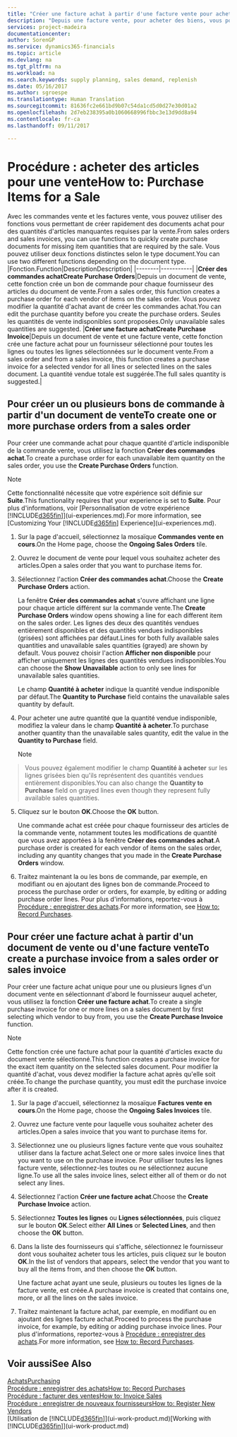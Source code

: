 ```yaml
---
title: "Créer une facture achat à partir d'une facture vente pour acheter des articles pour une vente | Microsoft Docs"
description: "Depuis une facture vente, pour acheter des biens, vous pouvez créer une facture achat pour un fournisseur."
services: project-madeira
documentationcenter: 
author: SorenGP
ms.service: dynamics365-financials
ms.topic: article
ms.devlang: na
ms.tgt_pltfrm: na
ms.workload: na
ms.search.keywords: supply planning, sales demand, replenish
ms.date: 05/16/2017
ms.author: sgroespe
ms.translationtype: Human Translation
ms.sourcegitcommit: 81636fc2e661bd9b07c54da1cd5d0d27e30d01a2
ms.openlocfilehash: 2d7eb238395a0b1060668996fbbc3e13d9dd8a94
ms.contentlocale: fr-ca
ms.lasthandoff: 09/11/2017

---
```

# <a name="how-to-purchase-items-for-a-sale"></a><span data-ttu-id="0c56c-103">Procédure : acheter des articles pour une vente</span><span class="sxs-lookup"><span data-stu-id="0c56c-103">How to: Purchase Items for a Sale</span></span>
<span data-ttu-id="0c56c-104">Avec les commandes vente et les factures vente, vous pouvez utiliser des fonctions vous permettant de créer rapidement des documents achat pour des quantités d'articles manquantes requises par la vente.</span><span class="sxs-lookup"><span data-stu-id="0c56c-104">From sales orders and sales invoices, you can use functions to quickly create purchase documents for missing item quantities that are required by the sale.</span></span> <span data-ttu-id="0c56c-105">Vous pouvez utiliser deux fonctions distinctes selon le type document.</span><span class="sxs-lookup"><span data-stu-id="0c56c-105">You can use two different functions depending on the document type.</span></span>
|<span data-ttu-id="0c56c-106">Fonction.</span><span class="sxs-lookup"><span data-stu-id="0c56c-106">Function</span></span>|<span data-ttu-id="0c56c-107">Description</span><span class="sxs-lookup"><span data-stu-id="0c56c-107">Description</span></span>|
|--------|-----------|
|<span data-ttu-id="0c56c-108">**Créer des commandes achat**</span><span class="sxs-lookup"><span data-stu-id="0c56c-108">**Create Purchase Orders**</span></span>|<span data-ttu-id="0c56c-109">Depuis un document de vente, cette fonction crée un bon de commande pour chaque fournisseur des articles du document de vente.</span><span class="sxs-lookup"><span data-stu-id="0c56c-109">From a sales order, this function creates a purchase order for each vendor of items on the sales order.</span></span> <span data-ttu-id="0c56c-110">Vous pouvez modifier la quantité d'achat avant de créer les commandes achat.</span><span class="sxs-lookup"><span data-stu-id="0c56c-110">You can edit the purchase quantity before you create the purchase orders.</span></span> <span data-ttu-id="0c56c-111">Seules les quantités de vente indisponibles sont proposées.</span><span class="sxs-lookup"><span data-stu-id="0c56c-111">Only unavailable sales quantities are suggested.</span></span>
|<span data-ttu-id="0c56c-112">**Créer une facture achat**</span><span class="sxs-lookup"><span data-stu-id="0c56c-112">**Create Purchase Invoice**</span></span>|<span data-ttu-id="0c56c-113">Depuis un document de vente et une facture vente, cette fonction crée une facture achat pour un fournisseur sélectionné pour toutes les lignes ou toutes les lignes sélectionnées sur le document vente.</span><span class="sxs-lookup"><span data-stu-id="0c56c-113">From a sales order and from a sales invoice, this function creates a purchase invoice for a selected vendor for all lines or selected lines on the sales document.</span></span> <span data-ttu-id="0c56c-114">La quantité vendue totale est suggérée.</span><span class="sxs-lookup"><span data-stu-id="0c56c-114">The full sales quantity is suggested.</span></span>|

## <a name="to-create-one-or-more-purchase-orders-from-a-sales-order"></a><span data-ttu-id="0c56c-115">Pour créer un ou plusieurs bons de commande à partir d'un document de vente</span><span class="sxs-lookup"><span data-stu-id="0c56c-115">To create one or more purchase orders from a sales order</span></span>
<span data-ttu-id="0c56c-116">Pour créer une commande achat pour chaque quantité d'article indisponible de la commande vente, vous utilisez la fonction **Créer des commandes achat**.</span><span class="sxs-lookup"><span data-stu-id="0c56c-116">To create a purchase order for each unavailable item quantity on the sales order, you use the **Create Purchase Orders** function.</span></span> 

> [!NOTE]  
>   <span data-ttu-id="0c56c-117">Cette fonctionnalité nécessite que votre expérience soit définie sur **Suite**.</span><span class="sxs-lookup"><span data-stu-id="0c56c-117">This functionality requires that your experience is set to **Suite**.</span></span> <span data-ttu-id="0c56c-118">Pour plus d'informations, voir [Personnalisation de votre expérience [!INCLUDE[d365fin](includes/d365fin_md.md)]](ui-experiences.md).</span><span class="sxs-lookup"><span data-stu-id="0c56c-118">For more information, see [Customizing Your [!INCLUDE[d365fin](includes/d365fin_md.md)] Experience](ui-experiences.md).</span></span>

1. <span data-ttu-id="0c56c-119">Sur la page d'accueil, sélectionnez la mosaïque **Commandes vente en cours**.</span><span class="sxs-lookup"><span data-stu-id="0c56c-119">On the Home page, choose the **Ongoing Sales Orders** tile.</span></span>
2. <span data-ttu-id="0c56c-120">Ouvrez le document de vente pour lequel vous souhaitez acheter des articles.</span><span class="sxs-lookup"><span data-stu-id="0c56c-120">Open a sales order that you want to purchase items for.</span></span>
3. <span data-ttu-id="0c56c-121">Sélectionnez l'action **Créer des commandes achat**.</span><span class="sxs-lookup"><span data-stu-id="0c56c-121">Choose the **Create Purchase Orders** action.</span></span>

    <span data-ttu-id="0c56c-122">La fenêtre **Créer des commandes achat** s'ouvre affichant une ligne pour chaque article différent sur la commande vente.</span><span class="sxs-lookup"><span data-stu-id="0c56c-122">The **Create Purchase Orders** window opens showing a line for each different item on the sales order.</span></span> <span data-ttu-id="0c56c-123">Les lignes des deux des quantités vendues entièrement disponibles et des quantités vendues indisponibles (grisées) sont affichées par défaut.</span><span class="sxs-lookup"><span data-stu-id="0c56c-123">Lines for both fully available sales quantities and unavailable sales quantities (grayed) are shown by default.</span></span> <span data-ttu-id="0c56c-124">Vous pouvez choisir l'action **Afficher non disponible** pour afficher uniquement les lignes des quantités vendues indisponibles.</span><span class="sxs-lookup"><span data-stu-id="0c56c-124">You can choose the **Show Unavailable** action to only see lines for unavailable sales quantities.</span></span>

    <span data-ttu-id="0c56c-125">Le champ **Quantité à acheter** indique la quantité vendue indisponible par défaut.</span><span class="sxs-lookup"><span data-stu-id="0c56c-125">The **Quantity to Purchase** field contains the unavailable sales quantity by default.</span></span>
4. <span data-ttu-id="0c56c-126">Pour acheter une autre quantité que la quantité vendue indisponible, modifiez la valeur dans le champ **Quantité à acheter**.</span><span class="sxs-lookup"><span data-stu-id="0c56c-126">To purchase another quantity than the unavailable sales quantity, edit the value in the **Quantity to Purchase** field.</span></span>

    > [!NOTE]  
>   <span data-ttu-id="0c56c-127">Vous pouvez également modifier le champ **Quantité à acheter** sur les lignes grisées bien qu'ils représentent des quantités vendues entièrement disponibles.</span><span class="sxs-lookup"><span data-stu-id="0c56c-127">You can also change the **Quantity to Purchase** field on grayed lines even though they represent fully available sales quantities.</span></span>
5. <span data-ttu-id="0c56c-128">Cliquez sur le bouton **OK**.</span><span class="sxs-lookup"><span data-stu-id="0c56c-128">Choose the **OK** button.</span></span> 
    
    <span data-ttu-id="0c56c-129">Une commande achat est créée pour chaque fournisseur des articles de la commande vente, notamment toutes les modifications de quantité que vous avez apportées à la fenêtre **Créer des commandes achat**.</span><span class="sxs-lookup"><span data-stu-id="0c56c-129">A purchase order is created for each vendor of items on the sales order, including any quantity changes that you made in the **Create Purchase Orders** window.</span></span>
7. <span data-ttu-id="0c56c-130">Traitez maintenant la ou les bons de commande, par exemple, en modifiant ou en ajoutant des lignes bon de commande.</span><span class="sxs-lookup"><span data-stu-id="0c56c-130">Proceed to process the purchase order or orders, for example, by editing or adding purchase order lines.</span></span> <span data-ttu-id="0c56c-131">Pour plus d'informations, reportez-vous à [Procédure : enregistrer des achats](purchasing-how-record-purchases.md).</span><span class="sxs-lookup"><span data-stu-id="0c56c-131">For more information, see [How to: Record Purchases](purchasing-how-record-purchases.md).</span></span>


## <a name="to-create-a-purchase-invoice-from-a-sales-order-or-sales-invoice"></a><span data-ttu-id="0c56c-132">Pour créer une facture achat à partir d'un document de vente ou d'une facture vente</span><span class="sxs-lookup"><span data-stu-id="0c56c-132">To create a purchase invoice from a sales order or sales invoice</span></span>
<span data-ttu-id="0c56c-133">Pour créer une facture achat unique pour une ou plusieurs lignes d'un document vente en sélectionnant d'abord le fournisseur auquel acheter, vous utilisez la fonction **Créer une facture achat**.</span><span class="sxs-lookup"><span data-stu-id="0c56c-133">To create a single purchase invoice for one or more lines on a sales document by first selecting which vendor to buy from, you use the **Create Purchase Invoice** function.</span></span> 

> [!NOTE]  
>   <span data-ttu-id="0c56c-134">Cette fonction crée une facture achat pour la quantité d'articles exacte du document vente sélectionné.</span><span class="sxs-lookup"><span data-stu-id="0c56c-134">This function creates a purchase invoice for the exact item quantity on the selected sales document.</span></span> <span data-ttu-id="0c56c-135">Pour modifier la quantité d'achat, vous devez modifier la facture achat après qu'elle soit créée.</span><span class="sxs-lookup"><span data-stu-id="0c56c-135">To change the purchase quantity, you must edit the purchase invoice after it is created.</span></span>  

1. <span data-ttu-id="0c56c-136">Sur la page d'accueil, sélectionnez la mosaïque **Factures vente en cours**.</span><span class="sxs-lookup"><span data-stu-id="0c56c-136">On the Home page, choose the **Ongoing Sales Invoices** tile.</span></span>
2. <span data-ttu-id="0c56c-137">Ouvrez une facture vente pour laquelle vous souhaitez acheter des articles.</span><span class="sxs-lookup"><span data-stu-id="0c56c-137">Open a sales invoice that you want to purchase items for.</span></span>
3. <span data-ttu-id="0c56c-138">Sélectionnez une ou plusieurs lignes facture vente que vous souhaitez utiliser dans la facture achat.</span><span class="sxs-lookup"><span data-stu-id="0c56c-138">Select one or more sales invoice lines that you want to use on the purchase invoice.</span></span> <span data-ttu-id="0c56c-139">Pour utiliser toutes les lignes facture vente, sélectionnez-les toutes ou ne sélectionnez aucune ligne.</span><span class="sxs-lookup"><span data-stu-id="0c56c-139">To use all the sales invoice lines, select either all of them or do not select any lines.</span></span>
4. <span data-ttu-id="0c56c-140">Sélectionnez l'action **Créer une facture achat**.</span><span class="sxs-lookup"><span data-stu-id="0c56c-140">Choose the **Create Purchase Invoice** action.</span></span>
5. <span data-ttu-id="0c56c-141">Sélectionnez **Toutes les lignes** ou **Lignes sélectionnées**, puis cliquez sur le bouton **OK**.</span><span class="sxs-lookup"><span data-stu-id="0c56c-141">Select either **All Lines** or **Selected Lines**, and then choose the **OK** button.</span></span>  
6. <span data-ttu-id="0c56c-142">Dans la liste des fournisseurs qui s'affiche, sélectionnez le fournisseur dont vous souhaitez acheter tous les articles, puis cliquez sur le bouton **OK**.</span><span class="sxs-lookup"><span data-stu-id="0c56c-142">In the list of vendors that appears, select the vendor that you want to buy all the items from, and then choose the **OK** button.</span></span>

    <span data-ttu-id="0c56c-143">Une facture achat ayant une seule, plusieurs ou toutes les lignes de la facture vente, est créée.</span><span class="sxs-lookup"><span data-stu-id="0c56c-143">A purchase invoice is created that contains one, more, or all the lines on the sales invoice.</span></span>
7. <span data-ttu-id="0c56c-144">Traitez maintenant la facture achat, par exemple, en modifiant ou en ajoutant des lignes facture achat.</span><span class="sxs-lookup"><span data-stu-id="0c56c-144">Proceed to process the purchase invoice, for example, by editing or adding purchase invoice lines.</span></span> <span data-ttu-id="0c56c-145">Pour plus d'informations, reportez-vous à [Procédure : enregistrer des achats](purchasing-how-record-purchases.md).</span><span class="sxs-lookup"><span data-stu-id="0c56c-145">For more information, see [How to: Record Purchases](purchasing-how-record-purchases.md).</span></span>

## <a name="see-also"></a><span data-ttu-id="0c56c-146">Voir aussi</span><span class="sxs-lookup"><span data-stu-id="0c56c-146">See Also</span></span>
[<span data-ttu-id="0c56c-147">Achats</span><span class="sxs-lookup"><span data-stu-id="0c56c-147">Purchasing</span></span>](purchasing-manage-purchasing.md)  
[<span data-ttu-id="0c56c-148">Procédure : enregistrer des achats</span><span class="sxs-lookup"><span data-stu-id="0c56c-148">How to: Record Purchases</span></span>](purchasing-how-record-purchases.md)  
[<span data-ttu-id="0c56c-149">Procédure : facturer des ventes</span><span class="sxs-lookup"><span data-stu-id="0c56c-149">How to: Invoice Sales</span></span>](sales-how-invoice-sales.md)  
[<span data-ttu-id="0c56c-150">Procédure : enregistrer de nouveaux fournisseurs</span><span class="sxs-lookup"><span data-stu-id="0c56c-150">How to: Register New Vendors</span></span>](purchasing-how-register-new-vendors.md)  
<span data-ttu-id="0c56c-151">[Utilisation de [!INCLUDE[d365fin](includes/d365fin_md.md)]](ui-work-product.md)</span><span class="sxs-lookup"><span data-stu-id="0c56c-151">[Working with [!INCLUDE[d365fin](includes/d365fin_md.md)]](ui-work-product.md)</span></span>

